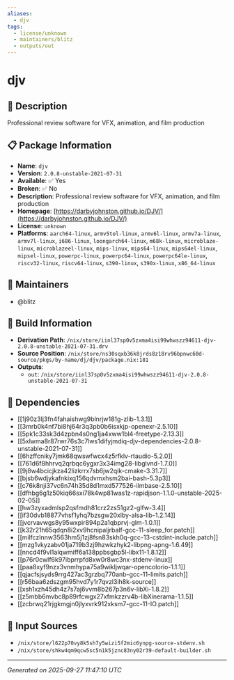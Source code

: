 ```yaml
---
aliases:
  - djv
tags:
  - license/unknown
  - maintainers/blitz
  - outputs/out
---
```


# djv

## 📝 Description

Professional review software for VFX, animation, and film production

## 📋 Package Information

- **Name**: `djv`
- **Version**: `2.0.8-unstable-2021-07-31`
- **Available**: ✅ Yes
- **Broken**: ✅ No
- **Description**: Professional review software for VFX, animation, and film production
- **Homepage**: [https://darbyjohnston.github.io/DJV/](https://darbyjohnston.github.io/DJV/)
- **License**: `unknown`
- **Platforms**: `aarch64-linux`, `armv5tel-linux`, `armv6l-linux`, `armv7a-linux`, `armv7l-linux`, `i686-linux`, `loongarch64-linux`, `m68k-linux`, `microblaze-linux`, `microblazeel-linux`, `mips-linux`, `mips64-linux`, `mips64el-linux`, `mipsel-linux`, `powerpc-linux`, `powerpc64-linux`, `powerpc64le-linux`, `riscv32-linux`, `riscv64-linux`, `s390-linux`, `s390x-linux`, `x86_64-linux`
## 👥 Maintainers

- @blitz


## 🔧 Build Information

- **Derivation Path**: `/nix/store/iinl37sp0v5zxma4isi99whwszz94611-djv-2.0.8-unstable-2021-07-31.drv`
- **Source Position**: `/nix/store/ns30sqxb36k8jrds8z18rv96bpnwc60d-source/pkgs/by-name/dj/djv/package.nix:181`
- **Outputs**:
  - `out`:  `/nix/store/iinl37sp0v5zxma4isi99whwszz94611-djv-2.0.8-unstable-2021-07-31`

## 🔗 Dependencies

- [[1j90z3lj3fn4fahaishwg9blnrjw181g-zlib-1.3.1]]
- [[3mrb0k4nf7bi8hj64r3q3pb0b6isxkjp-openexr-2.5.10]]
- [[5pk1c33sk3d4zpbn4s0ng1ja4xww1bl4-freetype-2.13.3]]
- [[5xlwma8r87rwr76s3c7lws1difyjmdiq-djv-dependencies-2.0.8-unstable-2021-07-31]]
- [[6hzffcniky7jmk68qwswfwcx4z5rfklv-rtaudio-5.2.0]]
- [[761d6f8hhrvq2qrbqc6ygxr3x34img28-libglvnd-1.7.0]]
- [[9j8w4bcicjkza42lizkrrx7sb6jw2qik-cmake-3.31.7]]
- [[bjsb6wdjykafnkixq156qdvmxhsm2bai-bash-5.3p3]]
- [[c76k8nji37vc6n74h35d8d1mxd577526-ilmbase-2.5.10]]
- [[dfhbg6g1z50kiq66sxi78k4wp81was1z-rapidjson-1.1.0-unstable-2025-02-05]]
- [[hw3zyxadmlsp2qsfmdh81crz2zs51gz2-glfw-3.4]]
- [[if30dvb18877vhsf1yhq7bzsgw20xlby-alsa-lib-1.2.14]]
- [[jvcrvavwgs8y95wxpir894p2a1qbprvj-glm-1.0.1]]
- [[k32r21h65qdqn8i2xv9hcnipaljrbalf-gcc-11-sleep_for.patch]]
- [[milfczlnnw3563hm5j1zj8fsn83skh0q-gcc-13-cstdint-include.patch]]
- [[mzg1vkyzabv01ja719b3zj9hzwkzhyk2-libpng-apng-1.6.49]]
- [[nncd4f9vl1alqwmiff6a138ppbsgbp5l-libx11-1.8.12]]
- [[p76r0cwlf6k97ibprrpfd8xw0r8wc3nx-stdenv-linux]]
- [[paa8xyf9nzx3vnmhypa75a9wikljwqar-opencolorio-1.1.1]]
- [[qjacfsjsyds9rrg427ac3grzbq770anb-gcc-11-limits.patch]]
- [[r56baa6zdszgm95hvd7y1r7qvzl3ih8k-source]]
- [[xsh1xzh45dh4z7s7aj6vvm8b267p3n6v-libXi-1.8.2]]
- [[z5mbb6mvbc8p89rfcwgx27xfmkzzrv4b-libXinerama-1.1.5]]
- [[zcbrwq21rjgkmgjn0jlyxvrk912xksm7-gcc-11-IO.patch]]

## 📁 Input Sources

- `/nix/store/l622p70vy8k5sh7y5wizi5f2mic6ynpg-source-stdenv.sh`
- `/nix/store/shkw4qm9qcw5sc5n1k5jznc83ny02r39-default-builder.sh`

---
*Generated on 2025-09-27 11:47:10 UTC*
